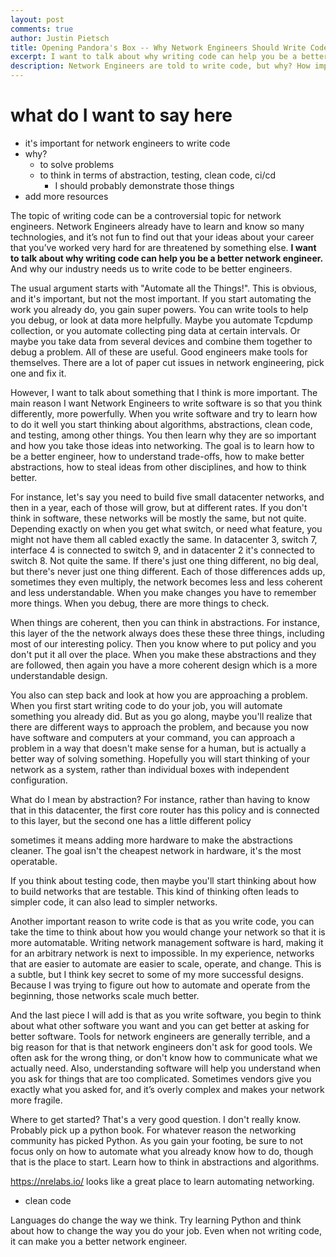 ```yaml
---
layout: post
comments: true
author: Justin Pietsch
title: Opening Pandora's Box -- Why Network Engineers Should Write Code
excerpt: I want to talk about why writing code can help you be a better network engineer. And why our industry needs us to write code to be better engineers.
description: Network Engineers are told to write code, but why? How important is it?
---
```

# what do I want to say here
* it's important for network engineers to write code
* why?
  * to solve problems
  * to think in terms of abstraction, testing, clean code, ci/cd
    * I should probably demonstrate those things
 * add more resources

The topic of writing code can be a controversial topic for network engineers. 
Network Engineers already have to learn and know so many technologies, and 
it’s not fun to find out that your ideas about 
your career that you’ve worked very hard for are threatened by something 
else. **I want to talk about why writing code can help you be a better 
network engineer.** And why our industry needs us to write code to be better engineers.

The usual argument starts with "Automate all the Things!". This is obvious, 
and it's important, but not the most important.  If you start automating 
the work you already do, you gain super powers. You can write tools to help 
you debug, or look at data more helpfully. 
Maybe you automate Tcpdump collection, or you automate collecting ping data 
at certain intervals. Or maybe you take data from several 
devices and combine them together to debug a problem. All of these are 
useful. Good engineers make tools for themselves. There are a 
lot of paper cut issues in network engineering, pick one and fix it.

However, I want to talk about something that I think is more important. 
The main reason I want Network Engineers to write software is so that you 
think differently, more powerfully. When you write software and try to learn 
how to do it well you start thinking about algorithms, abstractions, clean 
code, and testing, among other things. You then learn why they are so 
important and how you take those ideas into networking. The goal is to 
learn how to be a better engineer, how to understand trade-offs, how to 
make better abstractions, how to steal ideas from other disciplines, and 
how to think better.

For instance, let's say you need to build five small datacenter networks, 
and then in a year, each of those will grow, but at different rates. If 
you don't think in software, these networks will be mostly the same, 
but not quite. Depending exactly on when you get what switch, or need 
what feature, you might not have them all cabled exactly the same. 
In datacenter 3, switch 7, interface 4 is connected to switch 9, and in 
datacenter 2 it's connected to switch 8. Not quite the same. If there's 
just one thing different, no big deal, but there's never just one thing 
different. Each of those differences adds up, sometimes they even multiply, 
the network becomes less and less coherent and less understandable. 
When you make changes you have to remember more 
things. When you debug, there are more things to check.

When things are coherent, then you can think in abstractions. For instance, 
this layer of the the network always does these these three things, including 
most of our interesting policy. Then you know where to put policy and you 
don't put it all over the place. When you make these abstractions and they 
are followed, then again you have a more coherent design which is a more 
understandable design.

You also can step back and look at how you are approaching a problem. 
When you first start writing code to do your job, you will automate 
something you already did. But as you go along, maybe you'll realize 
that there are different ways to approach the problem, and because you now 
have software and computers at your command, you can approach a problem in 
a way that doesn't make sense for a human, but is actually a better way of 
solving something. Hopefully you will start thinking of your network as a system, 
rather than individual boxes with independent configuration.

What do I mean by abstraction? For instance, rather than having to know that in 
this datacenter, the first core router has this policy and is connected to this layer, 
but the second one has a little different policy

sometimes it means adding more hardware to make the abstractions cleaner. The 
goal isn't the cheapest network in hardware, it's the most operatable.


If you think about testing code, then maybe you'll start thinking about 
how to build networks that are testable. This kind of thinking often leads 
to simpler code, it can also lead to simpler networks. 

Another important reason to write code is that as you write code, you can 
take the time to think about how you would change your network so that it is 
more automatable. Writing network management software is hard, making it for an 
arbitrary network is next to impossible. In my experience, networks that 
are easier to automate are easier to scale, operate, and change. This is a 
subtle, but I think key secret to some of my more successful designs. 
Because I was trying to figure out how to automate and operate from the beginning, 
those networks scale much better.

And the last piece I will add is that as you write software, you begin to think 
about what other software you want and you can get better at asking for better 
software. Tools for network engineers are generally terrible, and a big reason 
for that is that network engineers don't ask for good tools. We often ask for the 
wrong thing, or don't know how to communicate what we actually need. Also, 
understanding software will help you understand when you ask for things that 
are too complicated. Sometimes vendors give you exactly what you asked for, and 
it’s overly complex and makes your network more fragile. 

 

Where to get started? That's a very good question. I don't really know. Probably 
pick up a python book. For whatever reason the networking community has picked 
Python. As you gain your footing, be sure to not focus only on how to automate 
what you already know how to do, though that is the place to start.  Learn how 
to think in abstractions and algorithms.

<https://nrelabs.io/> looks like a great place to learn automating networking.
* clean code

Languages do change the way we think. Try learning Python and think about 
how to change the way you do your job. Even when not writing code, it can 
make you a better network engineer.
